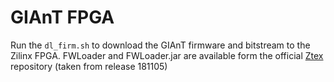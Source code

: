 # GIAnT FPGA

Run the `dl_firm.sh` to download the GIAnT firmware and bitstream to the Zilinx FPGA. FWLoader and FWLoader.jar are available form the official [Ztex](https://www.ztex.de/downloads/#firmware_kit) repository (taken from release 181105)
